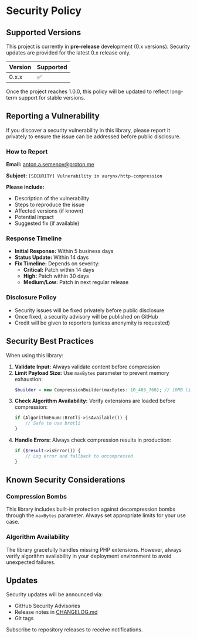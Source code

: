 # Security Policy

## Supported Versions

This project is currently in **pre-release** development (0.x versions). Security updates are provided for the latest 0.x release only.

| Version | Supported          |
| ------- | ------------------ |
| 0.x.x   | :white_check_mark: |

Once the project reaches 1.0.0, this policy will be updated to reflect long-term support for stable versions.

## Reporting a Vulnerability

If you discover a security vulnerability in this library, please report it privately to ensure the issue can be addressed before public disclosure.

### How to Report

**Email:** anton.a.semenov@proton.me

**Subject:** `[SECURITY] Vulnerability in aurynx/http-compression`

**Please include:**
- Description of the vulnerability
- Steps to reproduce the issue
- Affected versions (if known)
- Potential impact
- Suggested fix (if available)

### Response Timeline

- **Initial Response:** Within 5 business days
- **Status Update:** Within 14 days
- **Fix Timeline:** Depends on severity:
  - **Critical:** Patch within 14 days
  - **High:** Patch within 30 days
  - **Medium/Low:** Patch in next regular release

### Disclosure Policy

- Security issues will be fixed privately before public disclosure
- Once fixed, a security advisory will be published on GitHub
- Credit will be given to reporters (unless anonymity is requested)

## Security Best Practices

When using this library:

1. **Validate Input:** Always validate content before compression
2. **Limit Payload Size:** Use `maxBytes` parameter to prevent memory exhaustion:
   ```php
   $builder = new CompressionBuilder(maxBytes: 10_485_760); // 10MB limit
   ```
3. **Check Algorithm Availability:** Verify extensions are loaded before compression:
   ```php
   if (AlgorithmEnum::Brotli->isAvailable()) {
       // Safe to use brotli
   }
   ```
4. **Handle Errors:** Always check compression results in production:
   ```php
   if ($result->isError()) {
       // Log error and fallback to uncompressed
   }
   ```

## Known Security Considerations

### Compression Bombs
This library includes built-in protection against decompression bombs through the `maxBytes` parameter. Always set appropriate limits for your use case.

### Algorithm Availability
The library gracefully handles missing PHP extensions. However, always verify algorithm availability in your deployment environment to avoid unexpected failures.

## Updates

Security updates will be announced via:
- GitHub Security Advisories
- Release notes in [CHANGELOG.md](CHANGELOG.md)
- Git tags

Subscribe to repository releases to receive notifications.
